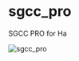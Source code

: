 # sgcc_pro

SGCC PRO for Ha

![sgcc_pro](https://github.com/user-attachments/assets/4f022414-6d7d-4d30-9202-163fd75bb08b)
